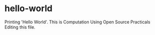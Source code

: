 # hello-world
Printing 'Hello World'.
This is Computation Using Open Source Practicals
Editing this file.
